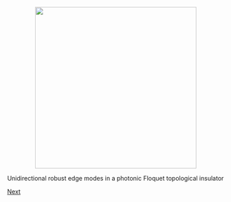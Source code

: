 <p align="center">
<img src="imageN/Edgepropagation_GIF_F.gif" width="375"/>
</p>

<p align="center">
Unidirectional robust edge modes in a photonic Floquet topological insulator
</p>

[Next](home3.md)
